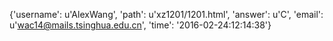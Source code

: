 {'username': u'AlexWang', 'path': u'xz1201/1201.html', 'answer': u'C', 'email': u'wac14@mails.tsinghua.edu.cn', 'time': '2016-02-24:12:14:38'}